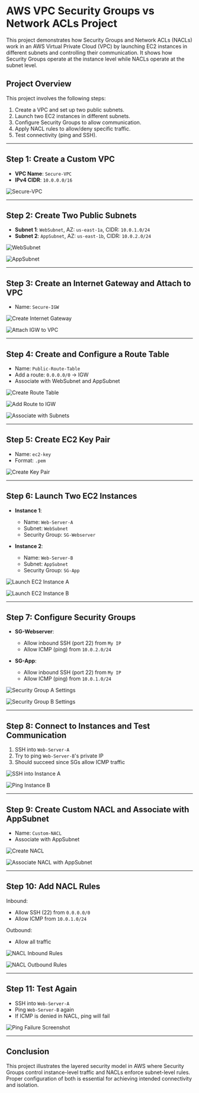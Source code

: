 # AWS VPC Security Groups vs Network ACLs Project

This project demonstrates how Security Groups and Network ACLs (NACLs) work in an AWS Virtual Private Cloud (VPC) by launching EC2 instances in different subnets and controlling their communication. It shows how Security Groups operate at the instance level while NACLs operate at the subnet level.

## Project Overview

This project involves the following steps:

1. Create a VPC and set up two public subnets.
2. Launch two EC2 instances in different subnets.
3. Configure Security Groups to allow communication.
4. Apply NACL rules to allow/deny specific traffic.
5. Test connectivity (ping and SSH).

---

## Step 1: Create a Custom VPC

* **VPC Name**: `Secure-VPC`
* **IPv4 CIDR**: `10.0.0.0/16`

![Secure-VPC](img/VPC-1.png)

---

## Step 2: Create Two Public Subnets

* **Subnet 1**: `WebSubnet`, AZ: `us-east-1a`, CIDR: `10.0.1.0/24`
* **Subnet 2**: `AppSubnet`, AZ: `us-east-1b`, CIDR: `10.0.2.0/24`

![WebSubnet](img/WebSubnet.png)

![AppSubnet](img/AppSubnet.png)

---

## Step 3: Create an Internet Gateway and Attach to VPC

* Name: `Secure-IGW`

![Create Internet Gateway](img/secure-igw.png)

![Attach IGW to VPC](img/igw-vpc.png)

---

## Step 4: Create and Configure a Route Table

* Name: `Public-Route-Table`
* Add a route: `0.0.0.0/0` → IGW
* Associate with WebSubnet and AppSubnet

![Create Route Table](img/Route-table.png)

![Add Route to IGW](img/Edit-route.png)

![Associate with Subnets](img/Ass.png)

---

## Step 5: Create EC2 Key Pair

* Name: `ec2-key`
* Format: `.pem`

![Create Key Pair](img/ec2-key.png)

---

## Step 6: Launch Two EC2 Instances

* **Instance 1**:

  * Name: `Web-Server-A`
  * Subnet: `WebSubnet`
  * Security Group: `SG-Webserver`
* **Instance 2**:

  * Name: `Web-Server-B`
  * Subnet: `AppSubnet`
  * Security Group: `SG-App`

![Launch EC2 Instance A](image-placeholder)

![Launch EC2 Instance B](image-placeholder)

---

## Step 7: Configure Security Groups

* **SG-Webserver**:

  * Allow inbound SSH (port 22) from `My IP`
  * Allow ICMP (ping) from `10.0.2.0/24`

* **SG-App**:

  * Allow inbound SSH (port 22) from `My IP`
  * Allow ICMP (ping) from `10.0.1.0/24`

![Security Group A Settings](img/SG-A.png)

![Security Group B Settings](img/SG-app.png)

---

## Step 8: Connect to Instances and Test Communication

1. SSH into `Web-Server-A`
2. Try to ping `Web-Server-B`'s private IP
3. Should succeed since SGs allow ICMP traffic

![SSH into Instance A](img/ssh-webserverA.png)

![Ping Instance B](img/ping.png)

---

## Step 9: Create Custom NACL and Associate with AppSubnet

* Name: `Custom-NACL`
* Associate with AppSubnet

![Create NACL](img/Custom-NACL.png)

![Associate NACL with AppSubnet](img/AssociatNACL.png)

---

## Step 10: Add NACL Rules

Inbound:

* Allow SSH (22) from `0.0.0.0/0`
* Allow ICMP from `10.0.1.0/24`

Outbound:

* Allow all traffic

![NACL Inbound Rules](img/NACL-inboud.png)

![NACL Outbound Rules](img/NACL-outboud.png)

---

## Step 11: Test Again

* SSH into `Web-Server-A`
* Ping `Web-Server-B` again
* If ICMP is denied in NACL, ping will fail

![Ping Failure Screenshot](img/ping-failure.png)

---

## Conclusion

This project illustrates the layered security model in AWS where Security Groups control instance-level traffic and NACLs enforce subnet-level rules. Proper configuration of both is essential for achieving intended connectivity and isolation.
